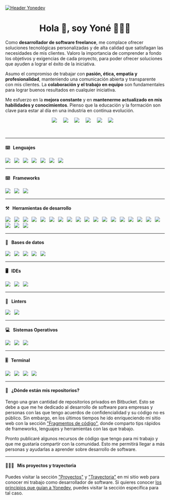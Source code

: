 [![Header Yonedev](https://res.cloudinary.com/dcllw95id/images/v1689187983/yonedev/Yonedev-Github/Yonedev-Github.png?_i=AA)](https://yone.dev/)

<!--
  README.md basado en el originla de David Flores https://github.com/dfloresdev/dfloresdev
-->
  
<h1 align='center'>Hola 👋, soy Yoné 🧑🏻‍💻</h1>

<p >
  Como <strong>desarrollador de software freelance</strong>, me complace ofrecer soluciones tecnológicas personalizadas y de alta calidad que satisfagan las necesidades de mis clientes. Valoro la importancia de comprender a fondo los objetivos y exigencias de cada proyecto, para poder ofrecer soluciones que ayuden a lograr el éxito de la iniciativa.
</p>

<p >
   Asumo el compromiso de trabajar con <strong>pasión, ética, empatía y profesionalidad</strong>, manteniendo una comunicación abierta y transparente con mis clientes. La <strong>colaboración y el trabajo en equipo</strong> son fundamentales para lograr buenos resultados en cualquier iniciativa.
</p>

<p >
   Me esfuerzo en la <strong>mejora constante</strong> y en <strong>mantenerme actualizado en mis habilidades y conocimientos</strong>. Pienso que la educación y la formación son clave para estar al día en una industria en continua evolución.
</p>

<p align='center'>
  <a href="https://linkedin.yone.dev"><img src="https://img.shields.io/badge/linkedin-%230077B5.svg?&style=for-the-badge&logo=linkedin&logoColor=white" /></a>&nbsp;&nbsp;&nbsp;&nbsp;
  <a href="https://instagram.yone.dev"><img src="https://img.shields.io/static/v1?style=for-the-badge&message=Instagram&color=E4405F&logo=Instagram&logoColor=FFFFFF&label=" /></a>&nbsp;&nbsp;&nbsp;&nbsp;
  <a href="https://twitter.yone.dev"><img src="https://img.shields.io/badge/twitter-%231DA1F2.svg?&style=for-the-badge&logo=twitter&logoColor=white" /></a>&nbsp;&nbsp;&nbsp;&nbsp;
  <a href="https://facebook.yone.dev"><img src="https://img.shields.io/static/v1?style=for-the-badge&message=Facebook&color=1877F2&logo=Facebook&logoColor=FFFFFF&label=" /></a>&nbsp;&nbsp;&nbsp;&nbsp;
  <a href="https://links.yone.dev"><img src="https://img.shields.io/static/v1?style=for-the-badge&message=Linktree&color=222222&logo=Linktree&logoColor=43E55E&label=" /></a>&nbsp;&nbsp;&nbsp;&nbsp;
  <a href="mailto:hi@yone.dev?subject=Hola%20Yoné"><img src="https://img.shields.io/static/v1?style=for-the-badge&message=Mail&color=EA4335&logo=Gmail&logoColor=FFFFFF&label=" /></a>&nbsp;&nbsp;&nbsp;&nbsp
</p>
<br>
<hr>

<!--
  https://github.com/progfay/shields-with-icon/blob/master/Snippets.md
  -->


<h4>⌨️&nbsp;&nbsp;&nbsp;Lenguajes</h4>
<p >
  <img src="https://img.shields.io/badge/javascript%20-%23F7DF1E.svg?&style=for-the-badge&logo=javascript&logoColor=white" />&nbsp;&nbsp;
  <img src="https://img.shields.io/static/v1?style=for-the-badge&message=TypeScript&color=3178C6&logo=TypeScript&logoColor=FFFFFF&label=" />&nbsp;&nbsp;
  <img src="https://img.shields.io/static/v1?style=for-the-badge&message=PHP&color=777BB4&logo=PHP&logoColor=FFFFFF&label=" />&nbsp;&nbsp;
  <img src="https://img.shields.io/static/v1?style=for-the-badge&message=Python&color=3776AB&logo=Python&logoColor=FFFFFF&label=" />&nbsp;&nbsp;
  <img src="https://img.shields.io/badge/html5%20-%23e34f26.svg?&style=for-the-badge&logo=html5&logoColor=white" />&nbsp;&nbsp;
  <img src="https://img.shields.io/badge/css3%20-%231572B6.svg?&style=for-the-badge&logo=css3&logoColor=white" />&nbsp;&nbsp;
  <img src="https://img.shields.io/static/v1?style=for-the-badge&message=JSON&color=000000&logo=JSON&logoColor=FFFFFF&label=" />&nbsp;&nbsp;
</p>
<hr>

<h4>⌨️&nbsp;&nbsp;&nbsp;Frameworks</h4>
<p >
  <img src="https://img.shields.io/static/v1?style=for-the-badge&message=Nuxt.js&color=222222&logo=Nuxt.js&logoColor=00DC82&label=" />&nbsp;&nbsp;
  <img src="https://img.shields.io/static/v1?style=for-the-badge&message=React+Native&color=222222&logo=React&logoColor=61DAFB&label=" />&nbsp;&nbsp;
  <img src="https://img.shields.io/static/v1?style=for-the-badge&message=Symfony&color=000000&logo=Symfony&logoColor=FFFFFF&label=" />&nbsp;&nbsp;
</p>
<hr>

<h4>⚒&nbsp;&nbsp;&nbsp;Herramientas de desarrollo</h4>
<p >
  <img src="https://img.shields.io/badge/node.js%20-%23339933.svg?&style=for-the-badge&logo=node.js&logoColor=white" />&nbsp;&nbsp;
  <img src="https://img.shields.io/badge/express%20-%23339933.svg?&style=for-the-badge&logo=express&logoColor=white" />&nbsp;&nbsp;
  <img src="https://img.shields.io/static/v1?style=for-the-badge&message=Vuex&color=222222&logo=Vue.js&logoColor=4FC08D&label=" />&nbsp;&nbsp;
  <img src="https://img.shields.io/badge/redux%20-%23764ABC.svg?&style=for-the-badge&logo=redux&logoColor=white" />&nbsp;&nbsp;
  <img src="https://img.shields.io/static/v1?style=for-the-badge&message=Doctrine&color=FE8439&logo=doctrine&logoColor=000000&label=" />&nbsp;&nbsp;
  <img src="https://img.shields.io/static/v1?style=for-the-badge&message=Bootstrap&color=7952B3&logo=Bootstrap&logoColor=FFFFFF&label=" />&nbsp;&nbsp;
  <img src="https://img.shields.io/static/v1?style=for-the-badge&message=Tailwind+CSS&color=222222&logo=Tailwind+CSS&logoColor=06B6D4&label=" />&nbsp;&nbsp;
  <img src="https://img.shields.io/badge/sass%20-%23cc6699.svg?&style=for-the-badge&logo=sass&logoColor=white" />&nbsp;&nbsp;
  <img src="https://img.shields.io/static/v1?style=for-the-badge&message=PostCSS&color=DD3A0A&logo=PostCSS&logoColor=FFFFFF&label=" />&nbsp;&nbsp;
  <img src="https://img.shields.io/static/v1?style=for-the-badge&message=PWA&color=5A0FC8&logo=PWA&logoColor=FFFFFF&label=" />&nbsp;&nbsp;
  <img src="https://img.shields.io/static/v1?style=for-the-badge&message=.ENV&color=222222&logo=.ENV&logoColor=ECD53F&label=" />&nbsp;&nbsp;
  <img src="https://img.shields.io/static/v1?style=for-the-badge&message=API+REST&color=FFFFFF&logo=FastAPI&logoColor=000000&label=" />&nbsp;&nbsp;
  <img src="https://img.shields.io/static/v1?style=for-the-badge&message=JSON+Web+Tokens&color=000000&logo=JSON+Web+Tokens&logoColor=FFFFFF&label=" />&nbsp;&nbsp;
  <img src="https://img.shields.io/badge/swagger%20-%236D9A00.svg?&style=for-the-badge&logo=swagger&logoColor=white" />&nbsp;&nbsp;
  <img src="https://img.shields.io/static/v1?style=for-the-badge&message=Postman&color=FF6C37&logo=Postman&logoColor=FFFFFF&label=" />&nbsp;&nbsp;
  <img src="https://img.shields.io/badge/docker%20-%232496ED.svg?&style=for-the-badge&logo=docker&logoColor=white" />&nbsp;&nbsp;
  <img src="https://img.shields.io/static/v1?style=for-the-badge&message=diagrams.net&color=F08705&logo=diagrams.net&logoColor=FFFFFF&label=" />&nbsp;&nbsp;
  <img src="https://img.shields.io/static/v1?style=for-the-badge&message=Odoo&color=AB4C92&logo=Odoo&logoColor=AB4C92&label=" />&nbsp;&nbsp;
  <img src="https://img.shields.io/static/v1?style=for-the-badge&message=Shopify&color=222222&logo=Shopify&logoColor=7AB55C&label=" />&nbsp;&nbsp;
  <img src="https://img.shields.io/static/v1?style=for-the-badge&message=WordPress&color=21759B&logo=WordPress&logoColor=FFFFFF&label=" />&nbsp;&nbsp;
  <img src="https://img.shields.io/static/v1?style=for-the-badge&message=WooCommerce&color=96588A&logo=WooCommerce&logoColor=FFFFFF&label=" />&nbsp;&nbsp;
</p>
<hr>

<h4>💾&nbsp;&nbsp;&nbsp;Bases de datos</h4>
<p >
  <img src="https://img.shields.io/badge/mongodb%20-%2358aa50.svg?&style=for-the-badge&logo=mongodb&logoColor=white" />&nbsp;&nbsp;
  <img src="https://img.shields.io/static/v1?style=for-the-badge&message=MariaDB&color=003545&logo=MariaDB&logoColor=FFFFFF&label=" />&nbsp;&nbsp;
  <img src="https://img.shields.io/badge/mysql%20-%23016B93.svg?&style=for-the-badge&logo=mysql&logoColor=white" />&nbsp;&nbsp;
  <img src="https://img.shields.io/static/v1?style=for-the-badge&message=SQLite&color=003B57&logo=SQLite&logoColor=FFFFFF&label=" />&nbsp;&nbsp;
  <img src="https://img.shields.io/static/v1?style=for-the-badge&message=PostgreSQL&color=4169E1&logo=PostgreSQL&logoColor=FFFFFF&label=" />&nbsp;&nbsp;
</p>
<hr>

<h4>🖥️&nbsp;&nbsp;&nbsp;IDEs</h4>
<p>
  <img src="https://img.shields.io/static/v1?style=for-the-badge&message=VSCode&color=007ACC&logo=Visual+Studio+Code&logoColor=FFFFFF&label=" />&nbsp;&nbsp;
  <img src="https://img.shields.io/static/v1?style=for-the-badge&message=Xcode&color=147EFB&logo=Xcode&logoColor=FFFFFF&label=" />&nbsp;&nbsp;
  <img src="https://img.shields.io/static/v1?style=for-the-badge&message=Android+Studio&color=222222&logo=Android+Studio&logoColor=3DDC84&label=" />&nbsp;&nbsp;
</p>
<hr>

<h4>🧐&nbsp;&nbsp;&nbsp;Linters</h4>
<p>
  <img src="https://img.shields.io/static/v1?style=for-the-badge&message=ESLint&color=4B32C3&logo=ESLint&logoColor=FFFFFF&label=" />&nbsp;&nbsp;
  <img src="https://img.shields.io/static/v1?style=for-the-badge&message=Prettier&color=222222&logo=Prettier&logoColor=F7B93E&label=" />&nbsp;&nbsp;
</p>
<hr>

<h4>💻&nbsp;&nbsp;&nbsp;Sistemas Operativos</h4>
<p >
  <img src="https://img.shields.io/static/v1?style=for-the-badge&message=Ubuntu&color=E95420&logo=Ubuntu&logoColor=FFFFFF&label=" />&nbsp;&nbsp;
  <img src="https://img.shields.io/static/v1?style=for-the-badge&message=Alpine+Linux&color=0D597F&logo=Alpine+Linux&logoColor=FFFFFF&label=" />&nbsp;&nbsp;
  <img src="https://img.shields.io/static/v1?style=for-the-badge&message=macOS&color=000000&logo=macOS&logoColor=FFFFFF&label=" />&nbsp;&nbsp;
</p>
<hr>

<h4>🎚️&nbsp;&nbsp;&nbsp;Terminal</h4>
<p >
  <img src="https://img.shields.io/badge/git%20-%23F05133.svg?&style=for-the-badge&logo=git&logoColor=white" />&nbsp;&nbsp;
  <img src="https://img.shields.io/static/v1?style=for-the-badge&message=GitFlow&color=F05032&logo=Git&logoColor=FFFFFF&label=" />&nbsp;&nbsp;
  <img src="https://img.shields.io/static/v1?style=for-the-badge&message=Bitbucket&color=0052CC&logo=Bitbucket&logoColor=FFFFFF&label=" />&nbsp;&nbsp;
  <img src="https://img.shields.io/static/v1?style=for-the-badge&message=GitHub&color=181717&logo=GitHub&logoColor=FFFFFF&label=" />&nbsp;&nbsp;
  
</p>
<hr>

<h4>🤯&nbsp;&nbsp;&nbsp;¿Dónde están mis repositorios?</h4>
  <p>
    Tengo una gran cantidad de repositorios privados en Bitbucket. Esto se debe a que me he dedicado al desarrollo de software para empresas y personas con las que tengo acuerdos de confidencialidad y su código no es público. Sin embargo, en los últimos tiempos he ido enriqueciendo mi sitio web con la sección <a href="https://yone.dev/snippets/" target="_blank">"Fragmentos de código"</a>, donde comparto tips rápidos de frameworks, lenguajes y herramientas con las que trabajo.
  </p>
  <p>
    Pronto publicaré algunos recursos de código que tengo para mi trabajo y que me gustaría compartir con la comunidad. Esto me permitirá llegar a más personas y ayudarlas a aprender sobre desarrollo de software.
  </p>
<hr>  
<h4>🧑🏻‍💻&nbsp;&nbsp;&nbsp;Mis proyectos y trayectoria</h4>
<p>
   Puedes visitar la sección <a href="https://yone.dev/proyectos/" target="_blank">"Proyectos"</a> y <a href="https://yone.dev/trayectoria/" target="_blank">"Trayectoria"</a> en mi sitio web para conocer mi trabajo como desarrollador de software. Si quieres conocer <a href="https://yone.dev/principios/" target="_blank">los principios que guían a Yonedev</a>, puedes visitar la sección específica para tal caso.
  </p>
